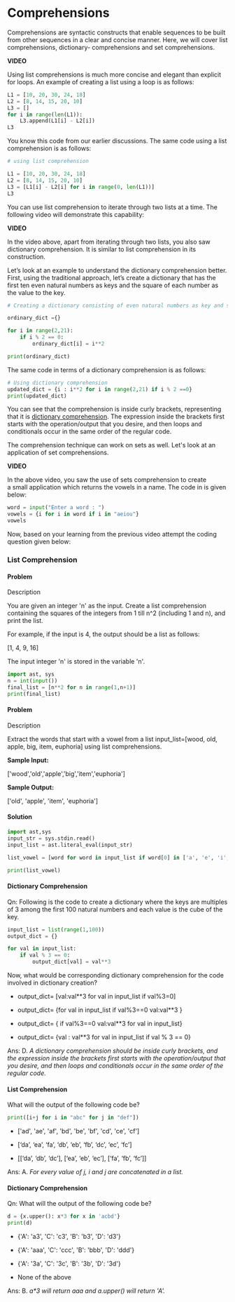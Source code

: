 # Comprehensions

Comprehensions are syntactic constructs that enable sequences to be built from other sequences in a clear and concise manner. Here, we will cover list comprehensions, dictionary- comprehensions and set comprehensions.

**VIDEO**

Using list comprehensions is much more concise and elegant than explicit for loops. An example of creating a list using a loop is as follows:

```python
L1 = [10, 20, 30, 24, 18]
L2 = [8, 14, 15, 20, 10]
L3 = []
for i in range(len(L1)):
    L3.append(L1[i] - L2[i])
L3
```

You know this code from our earlier discussions. The same code using a list comprehension is as follows:

```python
# using list comprehension

L1 = [10, 20, 30, 24, 18]
L2 = [8, 14, 15, 20, 10]
L3 = [L1[i] - L2[i] for i in range(0, len(L1))]
L3
```

You can use list comprehension to iterate through two lists at a time. The following video will demonstrate this capability:

**VIDEO**

In the video above, apart from iterating through two lists, you also saw dictionary comprehension. It is similar to list comprehension in its construction.  

Let’s look at an example to understand the dictionary comprehension better. First, using the traditional approach, let’s create a dictionary that has the first ten even natural numbers as keys and the square of each number as the value to the key.

```python
# Creating a dictionary consisting of even natural numbers as key and square of each element as value

ordinary_dict ={}

for i in range(2,21):
    if i % 2 == 0:
        ordinary_dict[i] = i**2

print(ordinary_dict)
```

The same code in terms of a dictionary comprehension is as follows:

```python
# Using dictionary comprehension
updated_dict = {i : i**2 for i in range(2,21) if i % 2 ==0}
print(updated_dict)
```

You can see that the comprehension is inside curly brackets, representing that it is <u>dictionary comprehension</u>. The expression inside the brackets first starts with the operation/output that you desire, and then loops and conditionals occur in the same order of the regular code. 

The comprehension technique can work on sets as well. Let's look at an application of set comprehensions.

**VIDEO**



In the above video, you saw the use of sets comprehension to create a small application which returns the vowels in a name. The code in is given below: 

```python
word = input("Enter a word : ")
vowels = {i for i in word if i in "aeiou"}
vowels
```

Now, based on your learning from the previous video attempt the coding question given below:



### List Comprehension

#### Problem

Description

You are given an integer 'n' as the input. Create a list comprehension containing the squares of the integers from 1 till n^2 (including 1 and n), and print the list. 

For example, if the input is 4, the output should be a list as follows:

[1, 4, 9, 16]

The input integer 'n' is stored in the variable 'n'.

```python
import ast, sys
n = int(input())
final_list = [n**2 for n in range(1,n+1)]
print(final_list)
```



#### Problem

Description

Extract the words that start with a vowel from a list input_list=[wood, old, apple, big, item, euphoria] using list comprehensions.

**Sample Input:**

['wood','old','apple','big','item','euphoria']

**Sample Output:**

['old', 'apple', 'item', 'euphoria']

#### Solution

```python
import ast,sys
input_str = sys.stdin.read()
input_list = ast.literal_eval(input_str)

list_vowel = [word for word in input_list if word[0] in ['a', 'e', 'i', 'o', 'u']]

print(list_vowel)
```



#### Dictionary Comprehension

Qn: Following is the code to create a dictionary where the keys are multiples of 3 among the first 100 natural numbers and each value is the cube of the key.

```python
input_list = list(range(1,100))
output_dict = {}

for val in input_list:
    if val % 3 == 0:
        output_dict[val] = val**3
```

Now, what would be corresponding dictionary comprehension for the code involved in dictionary creation? 

- output_dict= [val:val**3 for val in input_list if val%3=0]

- output_dict= {for val in input_list if val%3==0 val:val**3 }

- output_dict= { if val%3==0 val:val**3 for val in input_list}

- output_dict= {val : val**3 for val in input_list if val % 3 == 0}

Ans: D. *A dictionary comprehension should be inside curly brackets, and the expression inside the brackets first starts with the operation/output that you desire, and then loops and conditionals occur in the same order of the regular code.*



#### List Comprehension

What will the output of the following code be?

```python
print([i+j for i in "abc" for j in "def"])
```

- ['ad', 'ae', 'af', 'bd', 'be', 'bf', 'cd', 'ce', 'cf']

- [‘da’, ‘ea’, ‘fa’, ‘db’, ‘eb’, ‘fb’, ‘dc’, ‘ec’, ‘fc’]

- [[‘da’, ‘db’, ‘dc’], [‘ea’, ‘eb’, ‘ec’], [‘fa’, ‘fb’, ‘fc’]]

Ans: A. *For every value of j, i and j are concatenated in a list.*





#### Dictionary Comprehension

Qn: What will the output of the following code be?

```python
d = {x.upper(): x*3 for x in 'acbd'}
print(d)
```

- {'A': 'a3', 'C': 'c3', 'B': 'b3', 'D': 'd3'}

- {'A': 'aaa', 'C': 'ccc', 'B': 'bbb', 'D': 'ddd'}

- {'A': '3a', 'C': '3c', 'B': '3b', 'D': '3d'}

- None of the above

Ans: B. _a*3 will return aaa and a.upper() will return 'A'._
